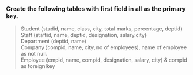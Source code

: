 ### Create the following tables with first field in all as the primary key.
>Student (studid, name, class, city, total marks, percentage, deptid) <br>
Staff (staffid, name, deptid, designation, salary.city) <br>
Department (deptid, name) <br>
Company (compid, name, city, no of employees), name of employee as not null. <br>
Employee (empid, name, compid, designation, salary, city) & compid as foreign key<br>
